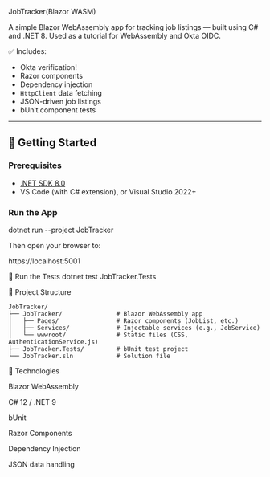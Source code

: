 
JobTracker(Blazor WASM)


A simple Blazor WebAssembly app for tracking job listings — built using C# and .NET 8.
Used as a tutorial for WebAssembly and Okta OIDC.

✅ Includes:
- Okta verification!
- Razor components
- Dependency injection
- `HttpClient` data fetching
- JSON-driven job listings
- bUnit component tests

---

## 🚀 Getting Started

### Prerequisites
- [.NET SDK 8.0](https://dotnet.microsoft.com/en-us/download)
- VS Code (with C# extension), or Visual Studio 2022+

### Run the App

dotnet run --project JobTracker

Then open your browser to:

https://localhost:5001

🧪 Run the Tests
dotnet test JobTracker.Tests


🔧 Project Structure
```
JobTracker/
├── JobTracker/               # Blazor WebAssembly app
│   ├── Pages/                # Razor components (JobList, etc.)
│   ├── Services/             # Injectable services (e.g., JobService)
│   └── wwwroot/              # Static files (CSS, AuthenticationService.js)
├── JobTracker.Tests/         # bUnit test project
└── JobTracker.sln            # Solution file
```

🧱 Technologies

Blazor WebAssembly

C# 12 / .NET 9

bUnit

Razor Components

Dependency Injection

JSON data handling
